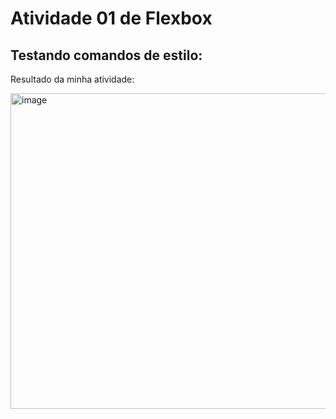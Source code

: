 # Atividade 01 de Flexbox

## Testando comandos de estilo:

Resultado da minha atividade: 

<img width="1883" height="505" alt="image" src="https://github.com/user-attachments/assets/e7fed5f0-1f69-405f-b3c3-7ca587576c57" />
